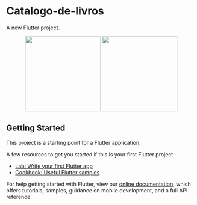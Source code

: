 # Catalogo-de-livros

A new Flutter project.

<p align="center">
  <img src="https://github.com/RuanCarreiroGomes/Catalogo-de-livros/blob/main/Book%20Catalog/GIF-210511_114922.gif" width="200">
  <img src="https://github.com/RuanCarreiroGomes/Catalogo-de-livros/blob/main/Book%20Catalog/GIF-210511_114537.gif" width="200">
</p>

## Getting Started

This project is a starting point for a Flutter application.

A few resources to get you started if this is your first Flutter project:

- [Lab: Write your first Flutter app](https://flutter.dev/docs/get-started/codelab)
- [Cookbook: Useful Flutter samples](https://flutter.dev/docs/cookbook)

For help getting started with Flutter, view our
[online documentation](https://flutter.dev/docs), which offers tutorials,
samples, guidance on mobile development, and a full API reference.

